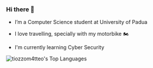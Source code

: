 ### Hi there 👋
- I’m a Computer Science student at University of Padua

- I love travelling, specially with my motorbike 🏍️

- I'm currently learning Cyber Security

![tiozzom4tteo's Top Languages](https://github-readme-stats.vercel.app/api/top-langs/?username=tiozzom4tteo&theme=radical&show_icons=true&hide_border=false&layout=compact)
<!--
**tiozzomatteostudenti/tiozzomatteostudenti** is a ✨ _special_ ✨ repository because its `README.md` (this file) appears on your GitHub profile.

Here are some ideas to get you started:

- 🔭 I’m currently working on ...
- 🌱 I’m currently learning ...
- 👯 I’m looking to collaborate on ...
- 🤔 I’m looking for help with ...
- 💬 Ask me about ...
- 📫 How to reach me: ...
- 😄 Pronouns: ...
- ⚡ Fun fact: ...
-->
